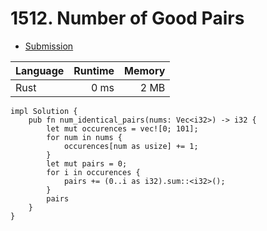 # 1512. Number of Good Pairs
- [Submission](https://leetcode.com/submissions/detail/1065699128/)

| Language | Runtime | Memory |
| :-       |       -:|      -:|
| Rust | 0 ms | 2 MB |
```
impl Solution {
    pub fn num_identical_pairs(nums: Vec<i32>) -> i32 {
        let mut occurences = vec![0; 101];
        for num in nums {
            occurences[num as usize] += 1;
        }
        let mut pairs = 0;
        for i in occurences {
            pairs += (0..i as i32).sum::<i32>();
        }
        pairs
    }
}
```
